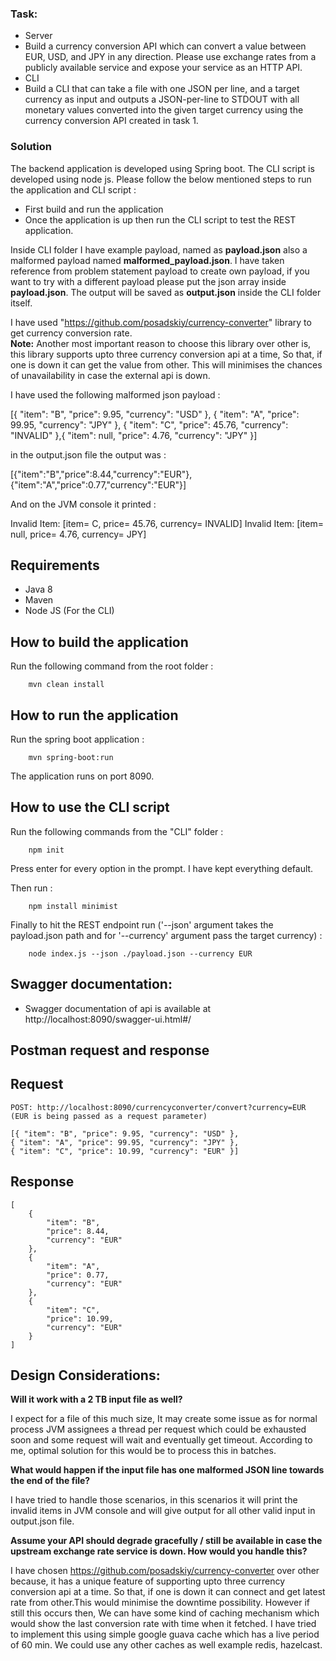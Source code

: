 ### Task:

- Server
 - Build a currency conversion API which can convert a value between EUR, USD, and JPY in any direction. Please use exchange rates from a publicly available service and expose your service as an HTTP API.
- CLI
 - Build a CLI that can take a file with one JSON per line, and a target currency as input and outputs a JSON-per-line to STDOUT with all monetary values converted into the given target currency using the currency conversion API created in task 1.

### Solution

The backend application is developed using Spring boot. The CLI script is developed using node js. Please follow the below mentioned steps to run the application and CLI script :

  - First build and run the application
  - Once the application is up then run the CLI script to test the REST application.

Inside CLI folder I have example payload, named as **payload.json** also a malformed payload named **malformed_payload.json**. I have taken reference from problem statement payload to create own payload, if you want to try with a different payload please put the json array inside **payload.json**. The output will be saved as **output.json** inside the CLI folder itself.

I have used "https://github.com/posadskiy/currency-converter" library to get currency conversion rate. <br /> **Note:** Another most important reason to choose this library over other is, this library supports upto three currency conversion api at a time, So that, if one is down it can get the value from other. This will minimises the chances of unavailability in case the external api is down.


I have used the following malformed json payload :

[{ "item": "B", "price": 9.95, "currency": "USD" },
{ "item": "A", "price": 99.95, "currency": "JPY" },
{ "item": "C", "price": 45.76, "currency": "INVALID" },{ "item": null, "price": 4.76, "currency": "JPY" }]

in the output.json file the output was :

[{"item":"B","price":8.44,"currency":"EUR"},{"item":"A","price":0.77,"currency":"EUR"}]

And on the JVM console it printed :

Invalid Item: [item= C, price= 45.76, currency= INVALID]
Invalid Item: [item= null, price= 4.76, currency= JPY]

## Requirements
* Java 8
* Maven
* Node JS (For the CLI)

## How to build the application
Run the following command from the root folder :
```
    mvn clean install
```

## How to run the application
Run the spring boot application :
```
    mvn spring-boot:run
```
The application runs on port 8090.


## How to use the CLI script
Run the following commands from the "CLI" folder :
```
    npm init
```
Press enter for every option in the prompt. I have kept everything default.

Then run :
```
    npm install minimist
```
Finally to hit the REST endpoint run ('--json' argument takes the payload.json path and for '--currency' argument pass the target currency) :
```
    node index.js --json ./payload.json --currency EUR
```
## Swagger documentation:

- Swagger documentation of api is available at http://localhost:8090/swagger-ui.html#/

## Postman request and response

## Request
```
POST: http://localhost:8090/currencyconverter/convert?currency=EUR  (EUR is being passed as a request parameter)

[{ "item": "B", "price": 9.95, "currency": "USD" },
{ "item": "A", "price": 99.95, "currency": "JPY" },
{ "item": "C", "price": 10.99, "currency": "EUR" }]
```
## Response

```
[
    {
        "item": "B",
        "price": 8.44,
        "currency": "EUR"
    },
    {
        "item": "A",
        "price": 0.77,
        "currency": "EUR"
    },
    {
        "item": "C",
        "price": 10.99,
        "currency": "EUR"
    }
]
```
## Design Considerations:

**Will it work with a 2 TB input file as well?**

I expect for a file of this much size, It may create some issue as for normal process JVM assignees a thread per request which could be exhausted soon and some request will wait and eventually get timeout. According to me, optimal solution for this would be to process this in batches.

**What would happen if the input file has one malformed JSON line towards the end of the file?**

I have tried to handle those scenarios, in this scenarios it will print the invalid items in JVM console and will give output for all other valid input in output.json file.

**Assume your API should degrade gracefully / still be available in case the upstream exchange rate service is down. How would you handle this?**

I have chosen https://github.com/posadskiy/currency-converter over other because, it has a unique feature of supporting upto three currency conversion api at a time. So that, if one is down it can connect and get latest rate from other.This would minimise the downtime possibility. However if still this occurs then, We can have some kind of caching mechanism which would show the last conversion rate with time when it fetched. I have tried to implement this using simple google guava cache which has a live period of 60 min. We could use any other caches as well example redis, hazelcast.

